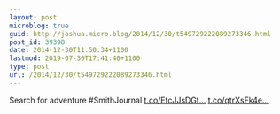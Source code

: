 ```yaml
---
layout: post
microblog: true
guid: http://joshua.micro.blog/2014/12/30/t549729222089273346.html
post_id: 39398
date: 2014-12-30T11:50:34+1100
lastmod: 2019-07-30T17:41:40+1100
type: post
url: /2014/12/30/t549729222089273346.html
---
```

Search for adventure #SmithJournal [t.co/EtcJJsDGt...](http://t.co/EtcJJsDGtW) [t.co/qtrXsFk4e...](http://t.co/qtrXsFk4ee)
